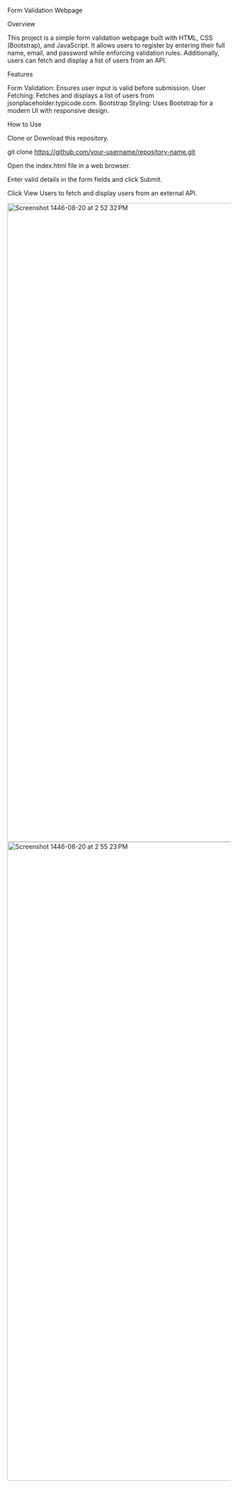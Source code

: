 Form Validation Webpage

Overview

This project is a simple form validation webpage built with HTML, CSS (Bootstrap), and JavaScript. It allows users to register by entering their full name, email, and password while enforcing validation rules. Additionally, users can fetch and display a list of users from an API.

Features

Form Validation: Ensures user input is valid before submission.
User Fetching: Fetches and displays a list of users from jsonplaceholder.typicode.com.
Bootstrap Styling: Uses Bootstrap for a modern UI with responsive design.


How to Use

Clone or Download this repository.

git clone https://github.com/your-username/repository-name.git

Open the index.html file in a web browser.

Enter valid details in the form fields and click Submit.

Click View Users to fetch and display users from an external API.


<img width="1439" alt="Screenshot 1446-08-20 at 2 52 32 PM" src="https://github.com/user-attachments/assets/bcc884ba-b2f9-46da-afd6-7b3e5a737e58" />
<img width="1439" alt="Screenshot 1446-08-20 at 2 55 23 PM" src="https://github.com/user-attachments/assets/c295e9d0-4420-4fea-a263-ef662e304aae" />
